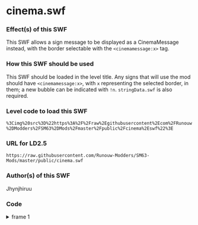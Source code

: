 # cinema.swf

### Effect(s) of this SWF
This SWF allows a sign message to be displayed as a CinemaMessage instead, with the border selectable with the `<cinemamessage:x>` tag.

### How this SWF should be used
This SWF should be loaded in the level title. Any signs that will use the mod should have `<cinemamessage:x>`, with `x` representing the selected border, in them; a new bubble can be indicated with `!n`. `stringData.swf` is also required.

### Level code to load this SWF
`%3Cimg%20src%3D%22https%3A%2F%2Fraw%2Egithubusercontent%2Ecom%2FRunouw%2DModders%2FSM63%2DMods%2Fmaster%2Fpublic%2Fcinema%2Eswf%22%3E`

### URL for LD2.5
`https://raw.githubusercontent.com/Runouw-Modders/SM63-Mods/master/public/cinema.swf`

### Author(s) of this SWF
Jhynjhiruu

### Code
<details/>
  <summary>frame 1</summary>
  <details/>
    <summary>doAction</summary>
    
```
if(_root.cinema != true)
{
   _root.cinema = true;
   _root.SetCinemaMessageQueue = function(queue)
   {
      if(queue[-1] != "")
      {
         queue.push("");
      }
      _root.CinemaMessageQueue = queue;
      _root.CinemaMessageIndex = 0;
      _root.CinemaMessage = queue[0];
      _root.DoCinemaMessageUpdate = true;
      _root.PauseGame = true;
      lastframeZ = _root.KeyZ();
      _root.StopMessage();
   };
   _root.UpdateCinemaMessage = function()
   {
      if(_root.KeyZ() == true && lastframeZ !== true && _root.CinemaMessageFinished == true)
      {
         _root.CinemaMessage = _root.CinemaMessageQueue[++_root.CinemaMessageIndex];
      }
      if(_root.CinemaMessage == "")
      {
         _root.DoCinemaMessageUpdate = false;
         _root.PauseGame = false;
         _root.playpause = false;
         _root.Course.Char.attack = false;
         _root.Course.Char.attackFrame = "";
         _root.ZCooldown = 10;
      }
      else
      {
         _root.PauseGame = true;
         _root.playpause = true;
         _root.Course.Char.attack = true;
         _root.Course.Char.attackFrame = "Sign";
      }
      lastframeZ = _root.KeyZ();
   };
   _root.newPM = _root.PlayMessage;
   _root.PlayMessage = function(a)
   {
      if(_root.stringData(a,"cinemamessage") != null)
      {
         _root.CinemaMessageFrame = _root.stringData(a,"cinemamessage");
         _root.SetCinemaMessageQueue(a.split("!n"));
      }
      else
      {
         _root.newPM(a);
      }
   };
   _root.newKP = _root.KeyPlus;
   _root.KeyPlus = function()
   {
      if(_root.DoCinemaMessageUpdate)
      {
         _root.UpdateCinemaMessage();
      }
      return _root.newKP();
   };
   _root.newSM = _root.StopMessage;
   _root.StopMessage = function()
   {
      if(_root.DoCinemaMessageUpdate)
      {
         return undefined;
      }
      _root.newSM();
   };
   _root.ZCooldown = 0;
   _root.newKZ = _root.KeyZ;
   _root.KeyZ = function()
   {
      if(_root.ZCooldown <= 0)
      {
         return _root.newKZ();
      }
      _root.ZCooldown--;
      return false;
   };
}
```
  </details>
</details>

